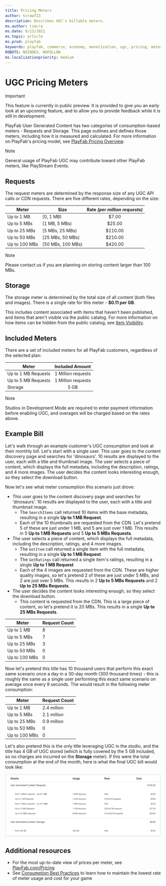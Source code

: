 ```yaml
---
title: Pricing Meters
author: tcrawf23
description: Describes UGC's billable meters.
ms.author: timcra
ms.date: 9/13/2021
ms.topic: article
ms.prod: playfab
keywords: playfab, commerce, economy, monetization, ugc, pricing, meters
ROBOTS: NOINDEX, NOFOLLOW
ms.localizationpriority: medium
---
```


# UGC Pricing Meters

> [!IMPORTANT]
> This feature is currently in public preview. It is provided to give you an early look at an upcoming feature, and to allow you to provide feedback while it is still in development.

PlayFab User Generated Content has two categories of consumption-based meters - Requests and Storage. This page outlines and defines those meters, including how it is measured and calculated. For more information on PlayFab's pricing model, see [PlayFab Pricing Overview](../../pricing/pricing-overview.md).

> [!NOTE]
> General usage of PlayFab UGC may contribute toward other PlayFab meters, like PlayStream Events.


## Requests
The request meters are determined by the response size of any UGC API calls or CDN requests. There are five different rates, depending on the size:

Meter | Size | Rate *(per million requests)*
--- | --- | :---:
Up to 1 MB | [0, 1 MB) | $7.00
Up to 5 MBs | [1 MB, 5 MBs) | $25.00
Up to 25 MBs | [5 MBs, 25 MBs) | $110.00
Up to 50 MBs | [25 MBs, 50 MBs) | $210.00
Up to 100 MBs | [50 MBs, 100 MBs) | $420.00

> [!NOTE]
> Please contact us if you are planning on storing content larger than 100 MBs.


## Storage
The storage meter is determined by the total size of all content (both files and images). There is a single rate for this meter - **$0.11 per GB**.

This includes content associated with items that haven't been published, and items that aren't visible via the public catalog. For more information on how items can be hidden from the public catalog, see [Item Visibility](./item-visibility.md).


## Included Meters
There are a set of included meters for all PlayFab customers, regardless of the selected plan:

Meter | Included Amount
--- | :---:
Up to 1 MB Requests | 1 Million requests
Up to 5 MB Requests | 1 Million requests
Storage | 5 GB

> [!NOTE]
> Studios in Development Mode are required to enter payment information before enabling UGC, and overages will be charged based on the rates above.


## Example Bill
Let's walk through an example customer's UGC consumption and look at their monthly bill. Let's start with a single user. This user goes to the content discovery page and searches for 'dinosaurs'. 10 results are displayed to the user, each with a title and thumbnail image. The user selects a piece of content, which displays the full metadata, including the description, ratings, and 4 more images. The user decides the content looks interesting enough, so they select the download button.

Now let's see what meter consumption this scenario just drove:
* This user goes to the content discovery page and searches for 'dinosaurs'. 10 results are displayed to the user, each with a title and thumbnail image.
  * The `SearchItems` call returned 10 items with the base metadata, resulting in a single **Up to 1 MB Request**.
  * Each of the 10 thumbnails are requested from the CDN. Let's pretend 5 of these are just under 1 MB, and 5 are just over 1 MB. This results in 5 **Up to 1 MB Requests** and 5 **Up to 5 MBs Requests**.
* The user selects a piece of content, which displays the full metadata, including the description, ratings, and 4 more images.
  * The `GetItem` call returned a single item with the full metadata, resulting in a single **Up to 1 MB Request**
  * The `GetRatings` call returned a single item's ratings, resulting in a single **Up to 1 MB Request**
  * Each of the 4 images are requested from the CDN. These are higher quality images, so let's pretend 2 of these are just under 5 MBs, and 2 are just over 5 MBs. This results in 2 **Up to 5 MBs Requests** and 2 **Up to 25 MBs Requests**.
* The user decides the content looks interesting enough, so they select the download button.
  * This content is requested from the CDN. This is a large piece of content, so let's pretend it is 20 MBs. This results in a single **Up to 25 MBs Requests**.

Meter | Request Count
--- | ---
Up to 1 MB | 8
Up to 5 MBs | 7
Up to 25 MBs | 3
Up to 50 MBs | 0
Up to 100 MBs | 0

Now let's pretend this title has 10 thousand users that perform this exact same scenario once a day in a 30-day month (300 thousand times) - this is roughly the same as a single user performing this exact same scenario on average once every 9 seconds. The would result in the following meter consumption:

Meter | Request Count
--- | ---
Up to 1 MB | 2.4 million
Up to 5 MBs | 2.1 million
Up to 25 MBs | 0.9 million
Up to 50 MBs | 0
Up to 100 MBs | 0

Let's also pretend this is the only title leveraging UGC in the studio, and the title has 4 GB of UGC stored (which is fully covered by the 5 GB included, so no charges are incurred on the **Storage** meter). If this were the total consumption at the end of the month, here is what the final UGC bill would look like:

![Sample Bill](media/ugc-sample-monthly-bill.png)


## Additional resources
* For the most up-to-date view of prices per meter, see [PlayFab.com/Pricing](https://playfab.com/pricing/)
* See [Consumption Best Practices](../../pricing/consumption-best-practices.md) to learn how to maintain the lowest rate of meter usage and cost for your game
